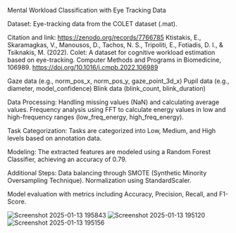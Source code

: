 Mental Workload Classification with Eye Tracking Data

Dataset: Eye-tracking data from the COLET dataset (.mat).

Citation and link: https://zenodo.org/records/7766785
Ktistakis, E., Skaramagkas, V., Manousos, D., Tachos, N. S., Tripoliti, E., Fotiadis, D. I., & Tsiknakis, M. (2022). Colet: A dataset for cognitive workload estimation based on eye-tracking. Computer Methods and Programs in Biomedicine, 106989. https://doi.org/10.1016/j.cmpb.2022.106989

Gaze data (e.g., norm_pos_x, norm_pos_y, gaze_point_3d_x)
Pupil data (e.g., diameter, model_confidence)
Blink data (blink_count, blink_duration)

Data Processing:
Handling missing values (NaN) and calculating average values.
Frequency analysis using FFT to calculate energy values in low and high-frequency ranges (low_freq_energy, high_freq_energy).

Task Categorization:
Tasks are categorized into Low, Medium, and High levels based on annotation data.

Modeling:
The extracted features are modeled using a Random Forest Classifier, achieving an accuracy of 0.79.

Additional Steps:
Data balancing through SMOTE (Synthetic Minority Oversampling Technique).
Normalization using StandardScaler.

Model evaluation with metrics including Accuracy, Precision, Recall, and F1-Score.

![Screenshot 2025-01-13 195843](https://github.com/user-attachments/assets/2b28dc2e-6bd6-40d4-9070-f007ecee3f42)
![Screenshot 2025-01-13 195120](https://github.com/user-attachments/assets/d37373cc-a1e0-482b-8e65-c473779d7979)
![Screenshot 2025-01-13 195156](https://github.com/user-attachments/assets/6cecfa02-9a26-46f7-97ad-cfbfa26559a3)
